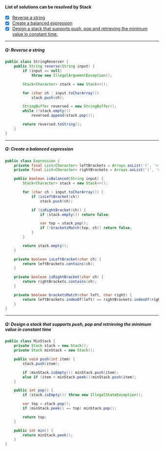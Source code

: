 #### List of solutions can be resolved by Stack
- [x] [Reverse a string](#q-reverse-a-string)
- [x] [Create a balanced expression](#q-create-a-balanced-expression)
- [x] [Design a stack that supports push, pop and retrieving the minimum value in constant time.](#q-design-a-stack-that-supports-push-pop-and-retrieving-the-minimum-value-in-constant-time)
---
##### Q: Reverse a string
```Java
public class StringReverser {
    public String reverse(String input) {
        if (input == null)
            throw new IllegalArgumentException();

        Stack<Character> stack = new Stack<>();

        for (char ch : input.toCharArray())
            stack.push(ch);

        StringBuffer reversed = new StringBuffer();
        while (!stack.empty())
            reversed.append(stack.pop());

        return reversed.toString();
    }
}
```
---
##### Q: Create a balanced expression
```Java
public class Expression {
    private final List<Character> leftBrackets = Arrays.asList('(', '<', '[', '{');
    private final List<Character> rightBrackets = Arrays.asList(')', '>', ']', '}');

    public boolean isBalanced(String input) {
        Stack<Character> stack = new Stack<>();

        for (char ch : input.toCharArray()) {
            if (isLeftBracket(ch))
                stack.push(ch);

            if (isRightBracket(ch)) {
                if (stack.empty()) return false;

                var top = stack.pop();
                if (!bracketsMatch(top, ch)) return false;
            }
        }

        return stack.empty();
    }

    private boolean isLeftBracket(char ch) {
        return leftBrackets.contains(ch);
    }

    private boolean isRightBracket(char ch) {
        return rightBrackets.contains(ch);
    }

    private boolean bracketsMatch(char left, char right) {
        return leftBrackets.indexOf(left) == rightBrackets.indexOf(right);
    }
}
```
---
##### Q: Design a stack that supports push, pop and retrieving the minimum value in constant time
```Java
public class MinStack {
    private Stack stack = new Stack();
    private Stack minStack = new Stack();

    public void push(int item) {
        stack.push(item);

        if (minStack.isEmpty()) minStack.push(item);
        else if (item < minStack.peek())minStack.push(item);
    }

    public int pop() {
        if (stack.isEmpty()) throw new IllegalStateException();

        var top = stack.pop();
        if (minStack.peek() == top) minStack.pop();

        return top;
    }

    public int min() {
        return minStack.peek();
    }
}